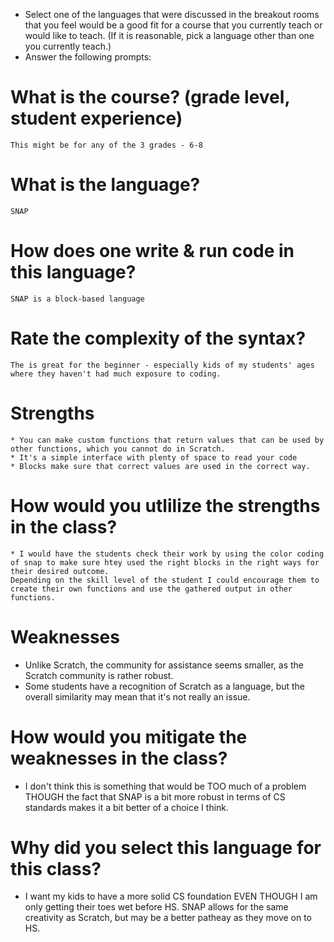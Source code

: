   * Select one of the languages that were discussed in the breakout rooms that you feel would be a good fit for a course that you currently teach or would like to teach. (If it is reasonable, pick a language other than one you currently teach.)
  * Answer the following prompts:
  # What is the course? (grade level, student experience)
    This might be for any of the 3 grades - 6-8
  # What is the language?
    SNAP
    
  # How does one write & run code in this language?
    SNAP is a block-based language 
 
 # Rate the complexity of the syntax?
    The is great for the beginner - especially kids of my students' ages where they haven't had much exposure to coding. 
 
 # Strengths
    * You can make custom functions that return values that can be used by other functions, which you cannot do in Scratch.
    * It's a simple interface with plenty of space to read your code 
    * Blocks make sure that correct values are used in the correct way. 
 
  # How would you utlilize the strengths in the class?
    * I would have the students check their work by using the color coding of snap to make sure htey used the right blocks in the right ways for their desired outcome. 
    Depending on the skill level of the student I could encourage them to create their own functions and use the gathered output in other functions. 
  # Weaknesses
  * Unlike Scratch, the community for assistance seems smaller, as the Scratch community is rather robust. 
  * Some students have a recognition of Scratch as a language, but the overall similarity may mean that it's not really an issue. 
  # How would you mitigate the weaknesses in the class?
  * I don't think this is something that would be TOO much of a problem THOUGH the fact that SNAP is a bit more robust in terms of CS standards makes it a bit better of a choice I think. 
  # Why did you select this language for this class?
  * I want my kids to have a more solid CS foundation EVEN THOUGH I am only getting their toes wet before HS. SNAP allows for the same creativity as Scratch, but may be a better patheay as they move on to HS. 
